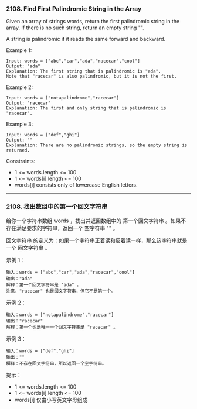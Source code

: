 ### 2108. Find First Palindromic String in the Array
Given an array of strings words, return the first palindromic string in the array. If there is no such string, return an empty string "".

A string is palindromic if it reads the same forward and backward.



Example 1:

	Input: words = ["abc","car","ada","racecar","cool"]
	Output: "ada"
	Explanation: The first string that is palindromic is "ada".
	Note that "racecar" is also palindromic, but it is not the first.

Example 2:

	Input: words = ["notapalindrome","racecar"]
	Output: "racecar"
	Explanation: The first and only string that is palindromic is "racecar".

Example 3:

	Input: words = ["def","ghi"]
	Output: ""
	Explanation: There are no palindromic strings, so the empty string is returned.



Constraints:

* 1 <= words.length <= 100
* 1 <= words[i].length <= 100
* words[i] consists only of lowercase English letters.

----

### 2108. 找出数组中的第一个回文字符串
给你一个字符串数组 words ，找出并返回数组中的 第一个回文字符串 。如果不存在满足要求的字符串，返回一个 空字符串 "" 。

回文字符串 的定义为：如果一个字符串正着读和反着读一样，那么该字符串就是一个 回文字符串 。



示例 1：

	输入：words = ["abc","car","ada","racecar","cool"]
	输出："ada"
	解释：第一个回文字符串是 "ada" 。
	注意，"racecar" 也是回文字符串，但它不是第一个。

示例 2：

	输入：words = ["notapalindrome","racecar"]
	输出："racecar"
	解释：第一个也是唯一一个回文字符串是 "racecar" 。

示例 3：

	输入：words = ["def","ghi"]
	输出：""
	解释：不存在回文字符串，所以返回一个空字符串。



提示：

* 1 <= words.length <= 100
* 1 <= words[i].length <= 100
* words[i] 仅由小写英文字母组成

